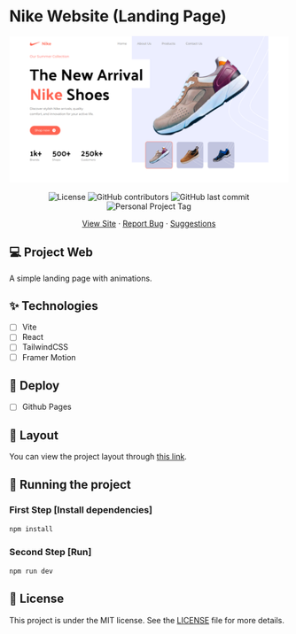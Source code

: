# Nike Website (Landing Page)

![cover](.github/cover.png?style=flat)

<p align="center">
  <img alt="License" src="https://img.shields.io/static/v1?label=license&message=MIT&color=FF6452&labelColor=ffffff">
  <img alt="GitHub contributors" src="https://img.shields.io/github/contributors/eduardamirelly/to-do-list?color=FF6452&labelColor=ffffff">
  <img alt="GitHub last commit" src="https://img.shields.io/github/last-commit/eduardamirelly/to-do-list?color=FF6452&labelColor=ffffff">
  <img alt="Personal Project Tag" src="https://img.shields.io/static/v1?label=personal project&message=:)&color=FF6452&labelColor=ffffff">
</p>

<p align="center">
  <a href="https://eduardamirelly.github.io/nike-website/">View Site</a>
  ·
  <a href="https://github.com/eduardamirelly/nike-website/issues/new/choose">Report Bug</a>
  ·
  <a href="https://github.com/eduardamirelly/nike-website/issues/new/choose">Suggestions</a>
</p>

## 💻 Project Web

A simple landing page with animations.

## ✨ Technologies

-   [ ] Vite
-   [ ] React
-   [ ] TailwindCSS
-   [ ] Framer Motion

## 🚀 Deploy

-   [ ] Github Pages

## 🔖 Layout

You can view the project layout through [this link](https://www.figma.com/community/file/1138475967954448460).

## 🏁 Running the project

### First Step [Install dependencies]

```cl
npm install
```

### Second Step [Run]

```cl
npm run dev
```

## 📄 License

This project is under the MIT license. See the [LICENSE](LICENSE) file for more details.